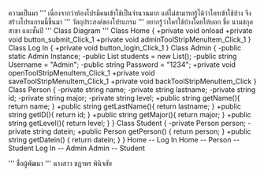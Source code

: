 ความเป็นมา
'''
    เนื่องจากว่าห้องโปรมีคนเข้าใช้เป็นจำนวนมาก แต่ไม่สามารถรู้ได้ว่าใครเข้าใช้บ้าง จึงสร้างโปรแกรมนี้ขึ้นมา
'''
วัตถุประสงค์ของโปรแกรม
'''
    อยากรู้ว่าใครใช้บ้างโดยให้บอก ชื่อ นามสกุล สาขา และชั้นปี
'''
Class Diagram
'''
    Class Home {
        +private void onload 
        +private void button_submit_Click_1
        +private void adminToolStripMenuItem_Click_1
    }
    Class Log In {
    +private void button_login_Click_1
    }
    Class Admin {
        -public static Admin Instance;
        -public List<Students> students = new List<Students>();
        -public string Username = "Admin";
        -public string Password = "1234";
        +private void openToolStripMenuItem_Click_1
        +private void saveToolStripMenuItem_Click_1
        +private void backToolStripMenuItem_Click
    }
    Class Person {
        -private string name;
        -private string lastname;
        -private string id;
        -private string major;
        -private string level;
        +public string getName(){ return name; }
        +public string getLastName(){ return lastname; }
        +public string getID(){ return id; }
        +public string getMajor(){ return major; }
        +public string getLevel(){ return level; }
    }
    Class Student {
        -private Person person;
        -private string datein;
        +public Person getPerson() { return person; }
        +public string getDatein() { return datein; }
    }
    Home -- Log In
    Home -- Person -- Student
    Log In -- Admin
    Admin -- Student

'''
ชื่อผู้พัฒนา
'''
    นางสาว ชฎาพร พินิจสัย